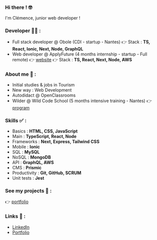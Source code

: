 ### Hi there ! 🤓
<p>I'm Clémence, junior web developer !</p>

### Developer 👩‍💻 :

* Full stack developer @ Obole (CDI - startup - Nantes) 👉 Stack : **TS, React, Ionic, Next, Node, GraphQL**
* Web developer @ ApplyFuture (4 months internship - startup - Full remote) 👉 [website](https://www.applyfuture.com/fr) 👉 Stack : **TS, React, Next, Node, AWS**

### About me 👩 :
* Initial studies & jobs in Tourism
* New way : Web Development
* Autodidact @ OpenClassrooms
* Wilder @ Wild Code School (5 months intensive training - Nantes) 👉 [program](https://www.wildcodeschool.com/en-GB/courses/web-development-course-full-time/nantes)

### Skills ✅ :
* Basics : **HTML, CSS, JavaScript**
* Main : **TypeScript, React, Node**
* Frameworks : **Next, Express, Tailwind CSS**
* Mobile : **Ionic**
* SQL : **MySQL**
* NoSQL : **MongoDB**
* API : **GraphQL, AWS**
* CMS : **Prismic**
* Productivity : **Git, GitHub, SCRUM**
* Unit tests : **Jest**

### See my projects 🚀 :
👉 [portfolio](https://clemence-pirault.vercel.app/portfolio)

### Links 🔗 :
* [LinkedIn](https://www.linkedin.com/in/clemence-pirault/)
* [Portfolio](https://clemence-pirault.vercel.app/)
